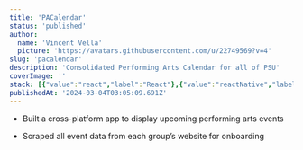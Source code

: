 ```yaml
---
title: 'PACalendar'
status: 'published'
author:
  name: 'Vincent Vella'
  picture: 'https://avatars.githubusercontent.com/u/22749569?v=4'
slug: 'pacalendar'
description: 'Consolidated Performing Arts Calendar for all of PSU'
coverImage: ''
stack: [{"value":"react","label":"React"},{"value":"reactNative","label":"React Native"},{"label":"Firebase","value":"firebase"},{"value":"nodeJs","label":"NodeJS"},{"label":"Python","value":"python"},{"label":"Web Scraper","value":"webScraper"},{"label":"NLP","value":"nlp"}]
publishedAt: '2024-03-04T03:05:09.691Z'
---
```


- Built a cross-platform app to display upcoming performing arts events

- Scraped all event data from each group’s website for onboarding